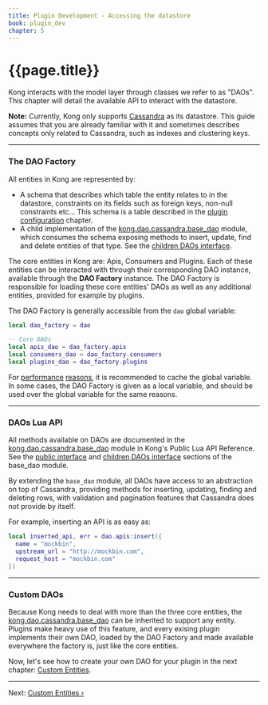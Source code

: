 ```yaml
---
title: Plugin Development - Accessing the datastore
book: plugin_dev
chapter: 5
---
```


# {{page.title}}

Kong interacts with the model layer through classes we refer to as "DAOs". This chapter will detail the available API to interact with the datastore.

<div class="alert alert-warning">
  <strong>Note:</strong> Currently, Kong only supports <a href="http://cassandra.apache.org/">Cassandra</a> as its datastore. This guide assumes that you are already familiar with it and sometimes describes concepts only related to Cassandra, such as indexes and clustering keys.
</div>

---

### The DAO Factory

All entities in Kong are represented by:

- A schema that describes which table the entity relates to in the datastore, constraints on its fields such as foreign keys, non-null constraints etc... This schema is a table described in the [plugin configuration]({{page.book.chapters.plugin-configuration}}) chapter.
- A child implementation of the [kong.dao.cassandra.base_dao] module, which consumes the schema exposing methods to insert, update, find and delete entities of that type. See the [children DAOs interface](http://localhost:3000/docs/0.5.x/lua-reference/modules/kong.dao.cassandra.base_dao/#Children_DAOs_interface).

The core entities in Kong are: Apis, Consumers and Plugins. Each of these entities can be interacted with through their corresponding DAO instance, available through the **DAO Factory** instance. The DAO Factory is responsible for loading these core entities' DAOs as well as any additional entities, provided for example by plugins.

The DAO Factory is generally accessible from the `dao` global variable:

```lua
local dao_factory = dao

-- Core DAOs
local apis_dao = dao_factory.apis
local consumers_dao = dao_factory.consumers
local plugins_dao = dao_factory.plugins
```

For [performance](http://lua-users.org/wiki/OptimisingUsingLocalVariables) [reasons](https://github.com/openresty/lua-nginx-module#lua-variable-scope), it is recommended to cache the global variable. In some cases, the DAO Factory is given as a local variable, and should be used over the global variable for the same reasons.

---

### DAOs Lua API

All methods available on DAOs are documented in the [kong.dao.cassandra.base_dao] module in Kong's Public Lua API Reference. See the [public interface] and [children DAOs interface] sections of the base_dao module.

By extending the `base_dao` module, all DAOs have access to an abstraction on top of Cassandra, providing methods for inserting, updating, finding and deleting rows, with validation and pagination features that Cassandra does not provide by itself.

For example, inserting an API is as easy as:

```lua
local inserted_api, err = dao.apis:insert({
  name = "mockbin",
  upstream_url = "http://mockbin.com",
  request_host = "mockbin.com"
})
```

---

### Custom DAOs

Because Kong needs to deal with more than the three core entities, the [kong.dao.cassandra.base_dao][kong.dao.cassandra.base_dao] can be inherited to support any entity. Plugins make heavy use of this feature, and every exising plugin implements their own DAO, loaded by the DAO Factory and made available everywhere the factory is, just like the core entities.

Now, let's see how to create your own DAO for your plugin in the next chapter: [Custom Entities]({{page.book.next}}).

---

Next: [Custom Entities &rsaquo;]({{page.book.next}})

[kong.dao.cassandra.base_dao]: /docs/{{page.kong_version}}/lua-reference/modules/kong.dao.cassandra.base_dao
[children DAOs interface]: /docs/{{page.kong_version}}/lua-reference/modules/kong.dao.cassandra.base_dao/#Children_DAOs_interface
[public interface]: /docs/{{page.kong_version}}/lua-reference/modules/kong.dao.cassandra.base_dao/#Public_interface

